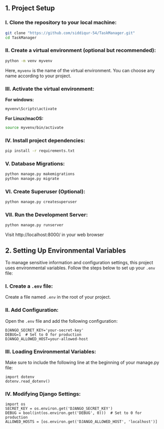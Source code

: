 ## 1. Project Setup

### I. Clone the repository to your local machine:
```bash
git clone "https://github.com/siddiqur-54/TaskManager.git"
cd TaskManager
```
### II. Create a virtual environment (optional but recommended):
```bash
python -m venv myvenv
```
Here, `myvenv` is the name of the virtual environment. You can choose any name according to your project.
### III. Activate the virtual environment:
__For windows:__
```bash
myvenv\Scripts\activate
```
__For Linux/macOS:__
```bash
source myvenv/bin/activate
```
### IV. Install project dependencies:
```bash
pip install -r requirements.txt
```
### V. Database Migrations:
```bash
python manage.py makemigrations
python manage.py migrate
```
### VI. Create Superuser (Optional):
```bash
python manage.py createsuperuser
```
### VII. Run the Development Server:
```bash
python manage.py runserver
```
Visit http://localhost:8000/ in your web browser
## 2. Setting Up Environmental Variables
To manage sensitive information and configuration settings, this project uses environmental variables. Follow the steps below to set up your `.env` file:
### I. Create a `.env` file:
   Create a file named `.env` in the root of your project.
### II. Add Configuration:
   Open the `.env` file and add the following configuration:
   ```env
   DJANGO_SECRET_KEY='your-secret-key'
   DEBUG=1  # Set to 0 for production
   DJANGO_ALLOWED_HOST=your-allowed-host
   ```
### III. Loading Environmental Variables:
Make sure to include the following line at the beginning of your manage.py file:
```dotenv
import dotenv
dotenv.read_dotenv()
```
### IV. Modifying Django Settings:
```settings
import os
SECRET_KEY = os.environ.get('DJANGO_SECRET_KEY')
DEBUG = bool(int(os.environ.get('DEBUG', 0)))  # Set to 0 for production
ALLOWED_HOSTS = [os.environ.get('DJANGO_ALLOWED_HOST', 'localhost')]
```
